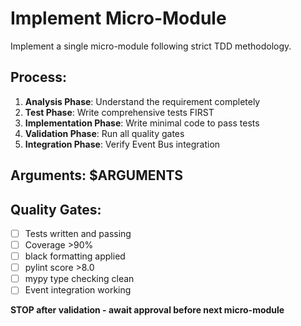 # Implement Micro-Module

Implement a single micro-module following strict TDD methodology.

## Process:
1. **Analysis Phase**: Understand the requirement completely
2. **Test Phase**: Write comprehensive tests FIRST
3. **Implementation Phase**: Write minimal code to pass tests
4. **Validation Phase**: Run all quality gates
5. **Integration Phase**: Verify Event Bus integration

## Arguments: $ARGUMENTS

## Quality Gates:
- [ ] Tests written and passing
- [ ] Coverage >90%
- [ ] black formatting applied
- [ ] pylint score >8.0
- [ ] mypy type checking clean
- [ ] Event integration working

**STOP after validation - await approval before next micro-module**